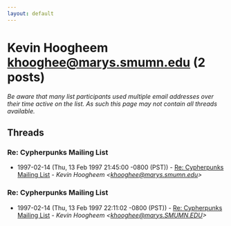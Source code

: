```yaml
---
layout: default
---
```


# Kevin Hoogheem <khooghee@marys.smumn.edu> (2 posts)

_Be aware that many list participants used multiple email addresses over their time active on the list. As such this page may not contain all threads available._

## Threads

### Re: Cypherpunks Mailing List
+ 1997-02-14 (Thu, 13 Feb 1997 21:45:00 -0800 (PST)) - [Re: Cypherpunks Mailing List](/archive/1997/02/cd908e915229ca486403b092a0f1b760053dc92f7c9f7cfbe8f7cc45242f3dc8) - _Kevin Hoogheem \<khooghee@marys.smumn.edu\>_

### Re: Cypherpunks Mailing List
+ 1997-02-14 (Thu, 13 Feb 1997 22:11:02 -0800 (PST)) - [Re: Cypherpunks Mailing List](/archive/1997/02/d11c88d1438851ae716e8a3fe95a9fbb3c1f29f9f3813ecc988b219f13091761) - _Kevin Hoogheem \<khooghee@marys.SMUMN.EDU\>_

